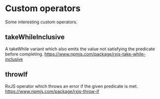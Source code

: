 # Custom operators
Some interesting custom operators.

## takeWhileInclusive
A takeWhile variant which also emits the value not satisfying the predicate
before completing. https://www.npmjs.com/package/rxjs-take-while-inclusive

## throwIf
RxJS operator which throws an error if the given predicate is met.
https://www.npmjs.com/package/rxjs-throw-if
